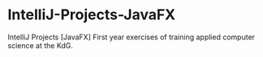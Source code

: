 # IntelliJ-Projects-JavaFX
IntelliJ Projects [JavaFX] First year exercises of training applied computer science at the KdG.
